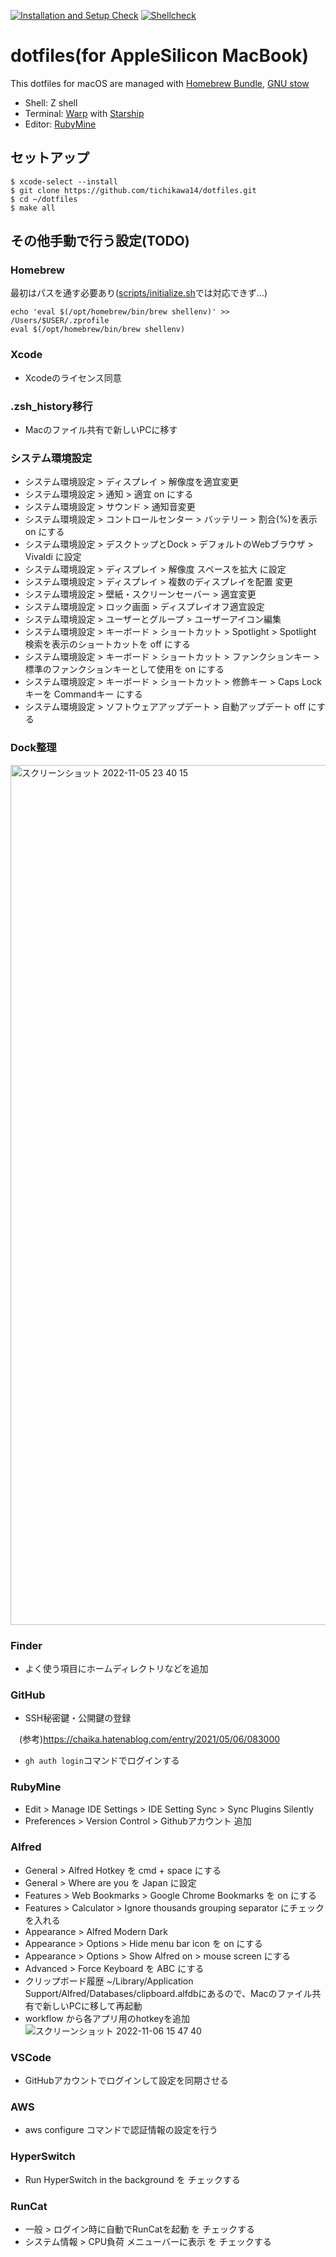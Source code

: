[![Installation and Setup Check](https://github.com/tichikawa14/dotfiles/actions/workflows/setup.yaml/badge.svg)](https://github.com/tichikawa14/dotfiles/actions/workflows/setup.yaml)
[![Shellcheck](https://github.com/tichikawa14/dotfiles/actions/workflows/shellcheck.yaml/badge.svg)](https://github.com/tichikawa14/dotfiles/actions/workflows/shellcheck.yaml)

# dotfiles(for AppleSilicon MacBook)

This dotfiles for macOS are managed with [Homebrew Bundle](https://github.com/Homebrew/homebrew-bundle), [GNU stow](https://www.gnu.org/software/stow/)

- Shell: Z shell
- Terminal: [Warp](https://www.warp.dev) with [Starship](https://starship.rs/)
- Editor: [RubyMine](https://www.jetbrains.com/ruby/)

## セットアップ

```
$ xcode-select --install
$ git clone https://github.com/tichikawa14/dotfiles.git
$ cd ~/dotfiles
$ make all
```

## その他手動で行う設定(TODO)

### Homebrew

最初はパスを通す必要あり([scripts/initialize.sh](https://github.com/tichikawa14/dotfiles/commit/ed5e63dca1dccce81bb36dc9ec833d39ac21df95#diff-7cc6d1956fc288604f7ac8a34821a403547cc008d2af517ca7c1688ed70e5abcR26-R29)では対応できず...)
```
echo 'eval $(/opt/homebrew/bin/brew shellenv)' >> /Users/$USER/.zprofile
eval $(/opt/homebrew/bin/brew shellenv)
```

### Xcode

- Xcodeのライセンス同意

### .zsh_history移行

- Macのファイル共有で新しいPCに移す

### システム環境設定

- システム環境設定 > ディスプレイ > 解像度を適宜変更
- システム環境設定 > 通知 > 適宜 on にする
- システム環境設定 > サウンド > 通知音変更
- システム環境設定 > コントロールセンター > バッテリー > 割合(%)を表示 on にする
- システム環境設定 > デスクトップとDock > デフォルトのWebブラウザ > Vivaldi に設定
- システム環境設定 > ディスプレイ > 解像度 スペースを拡大 に設定
- システム環境設定 > ディスプレイ > 複数のディスプレイを配置 変更
- システム環境設定 > 壁紙・スクリーンセーバー > 適宜変更
- システム環境設定 > ロック画面 > ディスプレイオフ適宜設定
- システム環境設定 > ユーザーとグループ > ユーザーアイコン編集
- システム環境設定 > キーボード > ショートカット > Spotlight > Spotlight 検索を表示のショートカットを off にする
- システム環境設定 > キーボード > ショートカット > ファンクションキー > 標準のファンクションキーとして使用を on にする
- システム環境設定 > キーボード > ショートカット > 修飾キー > Caps Lockキーを Commandキー にする
- システム環境設定 > ソフトウェアアップデート > 自動アップデート off にする

### Dock整理
<img width="1376" alt="スクリーンショット 2022-11-05 23 40 15" src="https://user-images.githubusercontent.com/42080487/200125346-7b4b230f-ea79-4914-abed-921b05d39a6c.png">


### Finder

- よく使う項目にホームディレクトリなどを追加

### GitHub

- SSH秘密鍵・公開鍵の登録

　(参考)https://chaika.hatenablog.com/entry/2021/05/06/083000
- `gh auth login`コマンドでログインする

### RubyMine

- Edit > Manage IDE Settings > IDE Setting Sync > Sync Plugins Silently
- Preferences > Version Control > Githubアカウント 追加

### Alfred

- General > Alfred Hotkey を cmd + space にする
- General > Where are you を Japan に設定
- Features > Web Bookmarks > Google Chrome Bookmarks を on にする
- Features > Calculator > Ignore thousands grouping separator にチェックを入れる
- Appearance > Alfred Modern Dark
- Appearance > Options > Hide menu bar icon を on にする
- Appearance > Options > Show Alfred on > mouse screen にする
- Advanced > Force Keyboard を ABC にする
- クリップボード履歴 ~/Library/Application Support/Alfred/Databases/clipboard.alfdbにあるので、Macのファイル共有で新しいPCに移して再起動
- workflow から各アプリ用のhotkeyを追加
![スクリーンショット 2022-11-06 15 47 40](https://user-images.githubusercontent.com/42080487/200158100-154c8f1a-e74c-4e14-af20-ec3041463585.png)

### VSCode

- GitHubアカウントでログインして設定を同期させる

### AWS

- aws configure コマンドで認証情報の設定を行う

### HyperSwitch

- Run HyperSwitch in the background を チェックする

### RunCat

- 一般 > ログイン時に自動でRunCatを起動 を チェックする
- システム情報 > CPU負荷 メニューバーに表示 を チェックする
